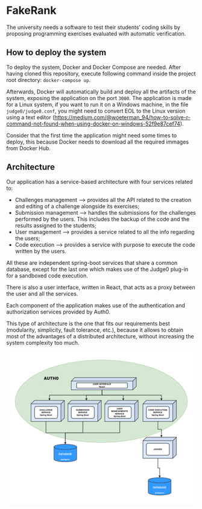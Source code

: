 # FakeRank
The university needs a software to test their students’ coding skills by proposing programming exercises evaluated with automatic verification.


## How to deploy the system
To deploy the system, Docker and Docker Compose are needed.
After having cloned this repository, execute following command inside the
project root directory: `docker-compose up`.

Afterwards, Docker will automatically build and deploy all the artifacts of the system, exposing the application on the port `3000`. The application is made for a Linux system, 
if you want to run it on a Windows machine, in the file `judge0/judge0.conf`, you might need to convert EOL to the Linux version using a text editor (https://medium.com/@woeterman_94/how-to-solve-r-command-not-found-when-using-docker-on-windows-52f9e87cef74).

Consider that the first time the application might need some times to deploy, this because Docker needs to download all the required immages from Docker Hub.

## Architecture
Our application has a service-based architecture with four services related to:
* Challenges management ⟶ provides all the API related to the creation and editing of a challenge alongside its exercises;
* Submission management ⟶ handles the submissions for the challenges performed by the users. This includes the backup of the code and the results assigned to the students;
* User management ⟶ provides a service related to all the info regarding the users;
* Code execution ⟶ provides a service with purpose to execute the code written by the users.

All these are independent spring-boot services that share a common database, 
except for the last one which makes use of the Judge0 plug-in for a sandboxed code execution.

There is also a user interface, written in React, that acts as a proxy between the user and all the services.

Each component of the application makes use of the authentication and authorization services provided by Auth0.

This type of architecture is the one that fits our requirements best (modularity, simplicity, fault tolerance, etc.), because it allows to obtain most of the advantages of a distributed architecture, without increasing the system complexity too much.

![architecure](./architecture.png)